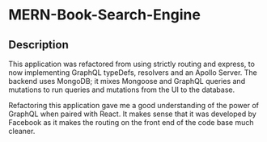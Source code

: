 # MERN-Book-Search-Engine

## Description
This application was refactored from using strictly routing and express, to now implementing GraphQL typeDefs, resolvers and an Apollo Server. The backend uses MongoDB; it mixes Mongoose and GraphQL queries and mutations to run queries and mutations from the UI to the database.

Refactoring this application gave me a good understanding of the power of GraphQL when paired with React. It makes sense that it was developed by Facebook as it makes the routing on the front end of the code base much cleaner.

